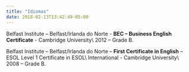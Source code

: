 ```yaml
---
title: "Idiomas"
date: 2018-02-13T13:42:49-05:00
---
```


Belfast Institute – Belfast/Irlanda do Norte - **BEC – Business English Certificate** - 
Cambridge University\\
2012 – Grade B.



Belfast Institute – Belfast/Irlanda do Norte – **First Certificate in English** – ESOL Level 1  Certificate in ESOL\\
International - Cambridge University\\
2008 – Grade B.
